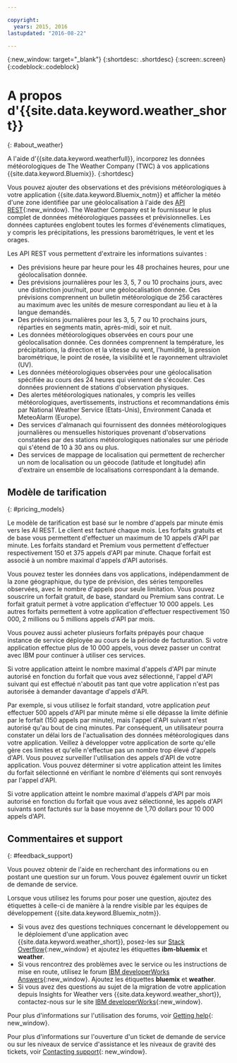 ```yaml
---

copyright:
  years: 2015, 2016
lastupdated: "2016-08-22"

---
```


{:new_window: target="_blank"}
{:shortdesc: .shortdesc}
{:screen:.screen}
{:codeblock:.codeblock}

# A propos d'{{site.data.keyword.weather_short}}
{: #about_weather}

A l'aide d'{{site.data.keyword.weatherfull}}, incorporez les données météorologiques de The Weather Company (TWC) à vos applications {{site.data.keyword.Bluemix}}.
{:shortdesc}

Vous pouvez ajouter des observations et des prévisions météorologiques à votre application {{site.data.keyword.Bluemix_notm}} et afficher la météo d'une zone identifiée par une géolocalisation à l'aide des [API REST](https://twcservice.{APPDomain}/rest-api/){:new_window}.
The Weather Company est le fournisseur le plus complet de données météorologiques passées et prévisionnelles. Les données
capturées englobent toutes les formes d'événements climatiques, y compris les précipitations, les pressions barométriques, le vent et les orages.

Les API REST vous permettent d'extraire les informations suivantes :

* Des prévisions heure par heure pour les 48 prochaines heures, pour une géolocalisation donnée.
* Des prévisions journalières pour les 3, 5, 7 ou 10 prochains jours, avec une distinction jour/nuit, pour une géolocalisation donnée. Ces prévisions comprennent un bulletin météorologique de 256 caractères au maximum avec les unités de mesure correspondant au lieu et à la
langue demandés.
* Des prévisions journalières pour les 3, 5, 7 ou 10 prochains jours, réparties en segments matin, après-midi, soir et nuit.
* Les données météorologiques observées en cours pour une géolocalisation donnée. Ces données comprennent la température, les précipitations, la
direction et la vitesse du vent, l'humidité,
la pression barométrique, le point de rosée, la visibilité et le rayonnement ultraviolet (UV).
* Les données météorologiques observées pour une géolocalisation spécifiée au cours des 24 heures qui viennent de s'écouler. Ces données proviennent de stations d'observation physiques.
* Des alertes météorologiques nationales, y compris les veilles météorologiques, avertissements, instructions et recommandations émis par National Weather Service (Etats-Unis), Environment Canada et MeteoAlarm (Europe).
* Des services d'almanach qui fournissent des données météorologiques journalières ou mensuelles historiques provenant d'observations constatées par des stations météorologiques nationales sur une période qui s'étend de 10 à 30 ans ou plus. 
* Des services de mappage de localisation qui permettent de rechercher un nom de localisation ou un géocode (latitude et longitude) afin d'extraire un ensemble de localisations correspondant à la demande.

## Modèle de tarification
{: #pricing_models}

Le modèle de tarification est basé sur le nombre d'appels par minute émis vers les AI REST. Le client est facturé chaque mois. Les forfaits gratuits et de base vous permettent d'effectuer un maximum de 10 appels d'API par minute. Les forfaits standard et Premium vous permettent d'effectuer respectivement 150 et 375 appels d'API par minute. Chaque forfait est associé à un nombre maximal d'appels d'API autorisés.

Vous pouvez tester les données dans vos applications, indépendamment de la zone géographique, du type de prévision, des séries temporelles observées, avec le nombre d'appels pour seule limitation. Vous pouvez souscrire un forfait gratuit, de base, standard ou Premium sans contrat. Le forfait gratuit permet à votre application d'effectuer 10 000 appels. Les autres forfaits permettent à votre application d'effectuer respectivement 150 000, 2 millions ou 5 millions appels d'API par mois.

Vous pouvez aussi acheter plusieurs forfaits prépayés pour chaque instance de service déployée au cours de la période de facturation. Si votre
application effectue plus de 10 000 appels, vous devez passer un contrat avec IBM pour continuer à utiliser ces
services.

Si votre application atteint le nombre maximal d'appels d'API par minute autorisé en fonction du forfait que vous avez sélectionné, l'appel d'API suivant qui
est effectué n'aboutit pas tant que votre application n'est pas autorisée à demander davantage d'appels d'API.

Par exemple, si vous utilisez le forfait
standard, votre application *peut* effectuer 500 appels d'API par minute même si elle dépasse la limite définie par le forfait (150 appels par minute), mais l'appel d'API suivant
n'est autorisé qu'au bout de cinq minutes. Par conséquent, un utilisateur pourra constater un délai lors de l'actualisation des données météorologiques dans votre application.
Veillez à développer votre application de sorte qu'elle gère ces limites et qu'elle n'effectue pas un nombre trop élevé d'appels d'API. Vous pouvez surveiller l'utilisation des appels d'API de votre application.
Vous pouvez déterminer si votre application atteint les
limites du forfait sélectionné en vérifiant le nombre d'éléments qui sont renvoyés par l'appel d'API.

Si votre application atteint le nombre maximal d'appels d'API par mois autorisé en fonction du forfait que vous avez sélectionné, les appels d'API suivants sont facturés sur la base moyenne de 1,70 dollars pour 10 000 appels d'API.

## Commentaires et support
{: #feedback_support}

Vous pouvez obtenir de l'aide en recherchant des informations ou en postant une question sur un forum. Vous pouvez également ouvrir un ticket de demande de service. 

Lorsque vous utilisez les forums pour poser une question, ajoutez des étiquettes à celle-ci de manière à la rendre visible par les équipes de développement {{site.data.keyword.Bluemix_notm}}. 

* Si vous avez des questions techniques concernant le développement ou le déploiement d'une application avec {{site.data.keyword.weather_short}},
posez-les sur [Stack Overflow](https://stackoverflow.com/questions/tagged/ibm-bluemix+weather){:new_window} et ajoutez les étiquettes **ibm-bluemix** et **weather**.
* Si vous rencontrez des problèmes avec le service ou les instructions de mise en route, utilisez le forum [IBM developerWorks Answers](https://developer.ibm.com/answers/topics/weather/?smartspace=bluemix){:new_window}.
Ajoutez les étiquettes **bluemix** et **weather**. 
* Si vous avez des questions au sujet de la migration de votre application depuis Insights for Weather vers {{site.data.keyword.weather_short}}, contactez-nous sur le site [IBM developerWorks](http://www.ibm.com/developerworks){:new_window}.

Pour plus d'informations sur l'utilisation des forums, voir [Getting help](https://console.{DomainName}/docs/support/index.html#getting-help){: new_window}. 

Pour plus d'informations sur l'ouverture d'un ticket de demande de service ou sur les niveaux de service d'assistance et les niveaux de gravité des tickets, voir [Contacting support](https://console.{DomainName}/docs/support/index.html#contacting-support){: new_window}.
